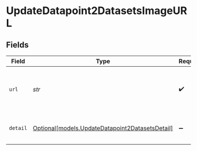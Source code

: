 # UpdateDatapoint2DatasetsImageURL


## Fields

| Field                                                                                          | Type                                                                                           | Required                                                                                       | Description                                                                                    |
| ---------------------------------------------------------------------------------------------- | ---------------------------------------------------------------------------------------------- | ---------------------------------------------------------------------------------------------- | ---------------------------------------------------------------------------------------------- |
| `url`                                                                                          | *str*                                                                                          | :heavy_check_mark:                                                                             | Either a URL of the image or the base64 encoded image data.                                    |
| `detail`                                                                                       | [Optional[models.UpdateDatapoint2DatasetsDetail]](../models/updatedatapoint2datasetsdetail.md) | :heavy_minus_sign:                                                                             | Specifies the detail level of the image.                                                       |